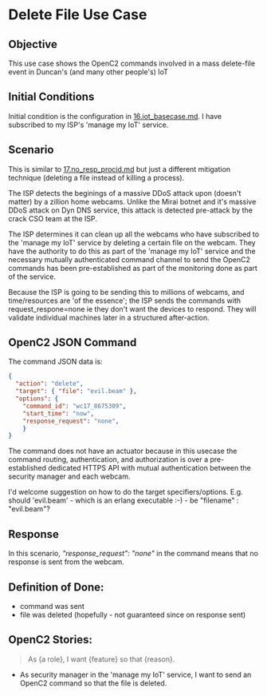 # Delete File Use Case
## Objective
This use case shows the OpenC2 commands involved in a 
mass delete-file event
in Duncan's (and many other people's) IoT

## Initial Conditions

Initial condition is the configuration in [16.iot_basecase.md](./16.iot_basecase.md).
I have subscribed to my ISP's 'manage my IoT' service.

## Scenario

This is similar to [17.no_resp_procid.md](./17.no_resp_procid.md) but just 
a different mitigation technique 
(deleting a file instead of killing a process).

The ISP detects the beginings of a massive DDoS attack upon (doesn't matter)
by a zillion home webcams.
Unlike the Mirai botnet and it's massive DDoS attack on Dyn DNS service,
this attack is detected pre-attack by the crack CSO team at the ISP.

The ISP determines it can clean up all the webcams who have subscribed to
the 'manage my IoT' service by deleting a certain file on the webcam.
They have the authority to do this as part of the 'manage my IoT' service
and the necessary mutually authenticated command channel to send the 
OpenC2 commands has been pre-established as part of the monitoring done 
as part of the service.

Because the ISP is going to be sending this to millions of webcams,
and time/resources are 'of the essence'; the ISP sends the commands
with request_respone=none ie they don't want the devices to respond.
They will validate individual machines later in a structured after-action.

## OpenC2 JSON Command

The command JSON data is:

```json
{
  "action": "delete",
  "target": { "file": "evil.beam" },
  "options": {
    "command_id": "wc17_8675309",
    "start_time": "now",
    "response_request": "none",
    }
}
```

The command does not have an actuator because in this usecase 
the command routing, authentication, and authorization 
is over a pre-established dedicated HTTPS API 
with mutual authentication between the security manager and each webcam.

I'd welcome suggestion on how to do the target specifiers/options.
E.g. should 'evil.beam' - which is an erlang executable :-) -
be "filename" : "evil.beam"?

## Response
In this scenario, *"response_request": "none"* in the command means
that no response is sent from the webcam.

## Definition of Done:
 * command was sent 
 * file was deleted (hopefully - not guaranteed since on response sent)

## OpenC2 Stories:
> As {a role}, I want {feature} so that {reason}.
 * As security manager in the 'manage my IoT' service, I want to send an OpenC2 command so that the file is deleted.


